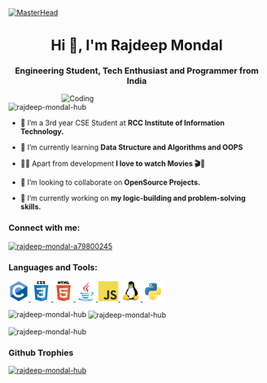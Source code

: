 [![MasterHead](https://user-images.githubusercontent.com/95478989/198955082-6e78ebb5-e1e4-49f9-8d32-6e5af3984dcd.gif)](https://rishavchanda.io)
<h1 align="center">Hi 👋, I'm Rajdeep Mondal</h1>
<h3 align="center">Engineering Student, Tech Enthusiast and Programmer from India</h3>

<img align="right" alt="Coding" width="400" src="https://media.tenor.com/NOYF3f82b_gAAAAC/programmer.gif">

<p align="left"> <img src="https://komarev.com/ghpvc/?username=rajdeep-mondal-hub&label=Profile%20views&color=0e75b6&style=flat" alt="rajdeep-mondal-hub" /> </p>

- 🔭 I’m a 3rd year CSE Student at **RCC Institute of Information Technology.**

- 🌱 I’m currently learning **Data Structure and Algorithms and OOPS**

- 👨‍💻 Apart from development **I love to watch Movies 🎬🍿**

- 🤝 I’m looking to collaborate on **OpenSource Projects.**

- 📝 I’m currently working on **my logic-building and problem-solving skills.**

<h3 align="left">Connect with me:</h3>
<p align="left">
<a href="https://linkedin.com/in/rajdeep-mondal-a79800245" target="blank"><img align="center" src="https://raw.githubusercontent.com/rahuldkjain/github-profile-readme-generator/master/src/images/icons/Social/linked-in-alt.svg" alt="rajdeep-mondal-a79800245" height="30" width="40" /></a>
</p>

<h3 align="left">Languages and Tools:</h3>
<p align="left"> <a href="https://www.cprogramming.com/" target="_blank" rel="noreferrer"> <img src="https://raw.githubusercontent.com/devicons/devicon/master/icons/c/c-original.svg" alt="c" width="40" height="40"/> </a> <a href="https://www.w3schools.com/css/" target="_blank" rel="noreferrer"> <img src="https://raw.githubusercontent.com/devicons/devicon/master/icons/css3/css3-original-wordmark.svg" alt="css3" width="40" height="40"/> </a> <a href="https://www.w3.org/html/" target="_blank" rel="noreferrer"> <img src="https://raw.githubusercontent.com/devicons/devicon/master/icons/html5/html5-original-wordmark.svg" alt="html5" width="40" height="40"/> </a> <a href="https://www.java.com" target="_blank" rel="noreferrer"> <img src="https://raw.githubusercontent.com/devicons/devicon/master/icons/java/java-original.svg" alt="java" width="40" height="40"/> </a> <a href="https://developer.mozilla.org/en-US/docs/Web/JavaScript" target="_blank" rel="noreferrer"> <img src="https://raw.githubusercontent.com/devicons/devicon/master/icons/javascript/javascript-original.svg" alt="javascript" width="40" height="40"/> </a> <a href="https://www.linux.org/" target="_blank" rel="noreferrer"> <img src="https://raw.githubusercontent.com/devicons/devicon/master/icons/linux/linux-original.svg" alt="linux" width="40" height="40"/> </a> <a href="https://www.python.org" target="_blank" rel="noreferrer"> <img src="https://raw.githubusercontent.com/devicons/devicon/master/icons/python/python-original.svg" alt="python" width="40" height="40"/> </a> </p>

<p><img align="left" src="https://github-readme-stats.vercel.app/api/top-langs?username=rajdeep-mondal-hub&show_icons=true&locale=en&layout=compact" alt="rajdeep-mondal-hub" /></p>

<p>&nbsp;<img align="center" src="https://github-readme-stats.vercel.app/api?username=rajdeep-mondal-hub&show_icons=true&locale=en" alt="rajdeep-mondal-hub" /></p>

<p><img align="center" src="https://github-readme-streak-stats.herokuapp.com/?user=rajdeep-mondal-hub&" alt="rajdeep-mondal-hub" /></p>

<h3 align="left">Github Trophies</h3>

<p align="left"> <a href="https://github.com/ryo-ma/github-profile-trophy"><img src="https://github-profile-trophy.vercel.app/?username=rajdeep-mondal-hub" alt="rajdeep-mondal-hub" /></a> </p>
